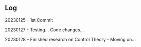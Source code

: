 ## Log

<p>20230125 - 1st Commit</p>
<p>20230127 - Testing... Code changes...</p>
<p>20230128 - Finished research on Control Theory - Moving on...</p>
